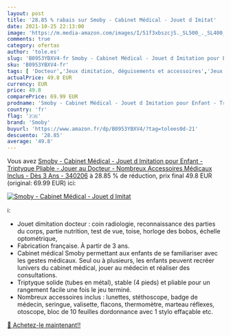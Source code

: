 ```yaml
---
layout: post
title: '28.85 % rabais sur Smoby - Cabinet Médical - Jouet d Imitat'
date: 2021-10-25 22:13:00
image: 'https://m.media-amazon.com/images/I/51f3xbszcjS._SL500_._SL400_.jpg'
comments: true
category: ofertas
author: 'tole.es'
slug: 'B0953YBXV4-fr Smoby - Cabinet Médical - Jouet d Imitation pour Enfant -...'
sku: 'B0953YBXV4-fr'
tags: [ 'Docteur','Jeux dimitation, déguisements et accessoires','Jeux et Jouets','Jeux et jouets','smoby', ]
actualPrice: 49.8 EUR
currency: EUR
price: 49.8
comparePrice: 69.99 EUR
prodname: 'Smoby - Cabinet Médical - Jouet d Imitation pour Enfant - Triptyque Pliable - Jouer au Docteur - Nombreux Accessoires Médicaux Inclus - Dès 3 Ans - 340206'
country: 'fr'
flag: '🇫🇷'
brand: 'Smoby'
buyurl: 'https://www.amazon.fr/dp/B0953YBXV4/?tag=tolees0d-21'
descuento: '28.85'
average: '49.8'
---
```


Vous avez [Smoby - Cabinet Médical - Jouet d Imitation pour Enfant - Triptyque Pliable - Jouer au Docteur - Nombreux Accessoires Médicaux Inclus - Dès 3 Ans - 340206](https://www.amazon.fr/dp/B0953YBXV4/?tag=tolees0d-21)  à  28.85 % de réduction, prix final  49.8 EUR (original: 69.99 EUR) ici:

[![Smoby - Cabinet Médical - Jouet d Imitat](https://m.media-amazon.com/images/I/51f3xbszcjS._SL500_._SL400_.jpg)](https://www.amazon.fr/dp/B0953YBXV4/?tag=tolees0d-21)

ℹ️:

- Jouet dimitation docteur : coin radiologie, reconnaissance des parties du corps, partie nutrition, test de vue, toise, horloge des bobos, échelle optométrique,
- Fabrication française. À partir de 3 ans.
- Cabinet médical Smoby permettant aux enfants de se familiariser avec les gestes médicaux. Seul ou à plusieurs, les enfants peuvent recréer lunivers du cabinet médical, jouer au médecin et réaliser des consultations.
- Triptyque solide (tubes en métal), stable (4 pieds) et pliable pour un rangement facile une fois le jeu terminé.
- Nombreux accessoires inclus : lunettes, stéthoscope, badge de médecin, seringue, valisette, flacons, thermomètre, marteau réflexes, otoscope, bloc de 10 feuilles dordonnance avec 1 stylo effaçable etc.

[🛒 Achetez-le maintenant!!](https://www.amazon.fr/dp/B0953YBXV4/?tag=tolees0d-21)
